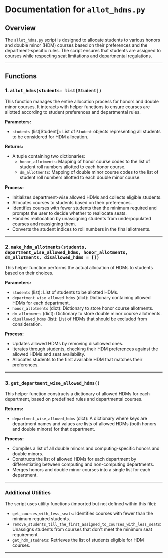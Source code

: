 # Documentation for `allot_hdms.py`

## Overview
The `allot_hdms.py` script is designed to allocate students to various honors and double minor (HDM) courses based on their preferences and the department-specific rules. The script ensures that students are assigned to courses while respecting seat limitations and departmental regulations.

---

## Functions

### 1. `allot_hdms(students: list[Student])`
This function manages the entire allocation process for honors and double minor courses. It interacts with helper functions to ensure courses are allotted according to student preferences and departmental rules.

**Parameters:**
- `students` (list[Student]): List of `Student` objects representing all students to be considered for HDM allocation.

**Returns:**
- A tuple containing two dictionaries:
  - `honor_allotments`: Mapping of honor course codes to the list of student roll numbers allotted to each honor course.
  - `dm_allotments`: Mapping of double minor course codes to the list of student roll numbers allotted to each double minor course.

**Process:**
- Initializes department-wise allowed HDMs and collects eligible students.
- Allocates courses to students based on their preferences.
- Identifies courses with fewer students than the minimum required and prompts the user to decide whether to reallocate seats.
- Handles reallocation by unassigning students from underpopulated courses and reassigning them.
- Converts the student indices to roll numbers in the final allotments.

---

### 2. `make_hdm_allotments(students, department_wise_allowed_hdms, honor_allotments, dm_allotments, disallowed_hdms = [])`
This helper function performs the actual allocation of HDMs to students based on their choices.

**Parameters:**
- `students` (list): List of students to be allotted HDMs.
- `department_wise_allowed_hdms` (dict): Dictionary containing allowed HDMs for each department.
- `honor_allotments` (dict): Dictionary to store honor course allotments.
- `dm_allotments` (dict): Dictionary to store double minor course allotments.
- `disallowed_hdms` (list): List of HDMs that should be excluded from consideration.

**Process:**
- Updates allowed HDMs by removing disallowed ones.
- Iterates through students, checking their HDM preferences against the allowed HDMs and seat availability.
- Allocates students to the first available HDM that matches their preferences.

---

### 3. `get_department_wise_allowed_hdms()`
This helper function constructs a dictionary of allowed HDMs for each department, based on predefined rules and departmental courses.

**Returns:**
- `department_wise_allowed_hdms` (dict): A dictionary where keys are department names and values are lists of allowed HDMs (both honors and double minors) for that department.

**Process:**
- Compiles a list of all double minors and computing-specific honors and double minors.
- Constructs the list of allowed HDMs for each department by differentiating between computing and non-computing departments.
- Merges honors and double minor courses into a single list for each department.

---

### Additional Utilities
The script uses utility functions (imported but not defined within this file):
- `get_courses_with_less_seats`: Identifies courses with fewer than the minimum required students.
- `remove_students_till_the_first_assigned_to_courses_with_less_seats`: Unassigns students from courses that don't meet the minimum seat requirement.
- `get_hdm_studnets`: Retrieves the list of students eligible for HDM courses.


---